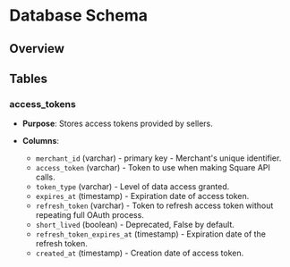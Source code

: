 Database Schema
===============

## Overview

## Tables

### access_tokens
* **Purpose**: Stores access tokens provided by sellers.
* **Columns**:

    * `merchant_id` (varchar) - primary key - Merchant's unique identifier.
    * `access_token` (varchar) - Token to use when making Square API calls.
    * `token_type` (varchar) - Level of data access granted.
    * `expires_at` (timestamp) - Expiration date of access token.
    * `refresh_token` (varchar) - Token to refresh access token without repeating full OAuth process.
    * `short_lived` (boolean) - Deprecated, False by default.
    * `refresh_token_expires_at` (timestamp) - Expiration date of the refresh token.
    * `created_at` (timestamp) - Creation date of access token.